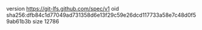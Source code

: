 version https://git-lfs.github.com/spec/v1
oid sha256:dfb84c1d77049ad731358d6e13f29c59e26dcd117733a58e7c48d0f59ab61b3b
size 12786
